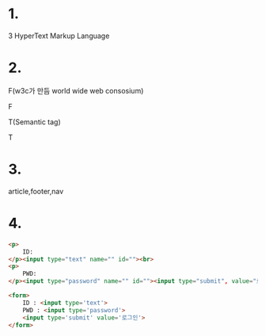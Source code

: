 # 1.

3 HyperText Markup Language



# 2.

F(w3c가 만듬 world wide web consosium)

F

T(Semantic tag)

T

# 3.



article,footer,nav

# 4.

```html
<p>
    ID:
</p><input type="text" name="" id=""><br>
<p>
    PWD:
</p><input type="password" name="" id=""><input type="submit", value="로그인">
```

```html
<form>
    ID : <input type='text'>
    PWD : <input type='password'>
    <input type='submit' value='로그인'>
</form>
```

